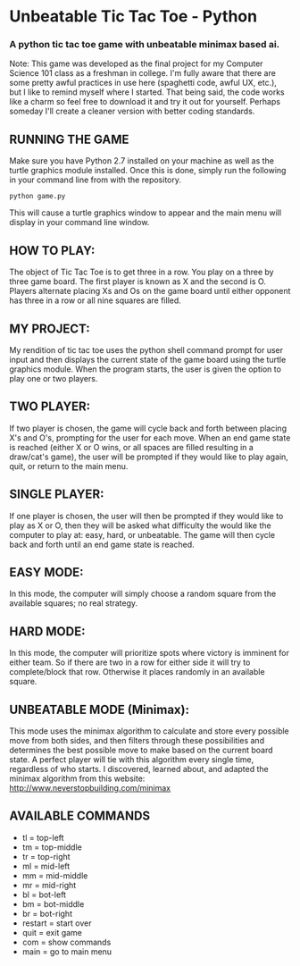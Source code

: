 # Unbeatable Tic Tac Toe - Python
### A python tic tac toe game with unbeatable minimax based ai.
Note: This game was developed as the final project for my Computer Science 101 class as a freshman in college. I'm fully aware that there are some pretty awful practices in use here (spaghetti code, awful UX, etc.), but I like to remind myself where I started. That being said, the code works like a charm so feel free to download it and try it out for yourself. Perhaps someday I'll create a cleaner version with better coding standards.

## RUNNING THE GAME
Make sure you have Python 2.7 installed on your machine as well as the turtle graphics module installed. Once this is done, simply run the following in your command line from with the repository.
```
python game.py
```
This will cause a turtle graphics window to appear and the main menu will display in your command line window.

## HOW TO PLAY:
The object of Tic Tac Toe is to get three in a row. You play on a three by three game board. The first player is known as X and the second is O. Players alternate placing Xs and Os on the game board until either opponent has three in a row or all nine squares are filled.
## MY PROJECT:
My rendition of tic tac toe uses the python shell command prompt for user input and then displays the current state of the game board using the turtle graphics module. When the program starts, the user is given the option to play one or two players.
## TWO PLAYER:
If two player is chosen, the game will cycle back and forth between placing X's and O's, prompting for the user for each move. When an end game state is reached (either X or O wins, or all spaces are filled resulting in a draw/cat's game), the user will be prompted if they would like to play again, quit, or return to the main menu.
## SINGLE PLAYER:
If one player is chosen, the user will then be prompted if they would like to play as X or O, then they will be asked what difficulty the would like the computer to play at: easy, hard, or unbeatable. The game will then cycle back and forth until an end game state is reached.
## EASY MODE:
In this mode, the computer will simply choose a random square from the available squares; no real strategy.
## HARD MODE:
In this mode, the computer will prioritize spots where victory is imminent for either team. So if there are two in a row for either side it will try to complete/block that row. Otherwise it places randomly in an available square.
## UNBEATABLE MODE (Minimax):
This mode uses the minimax algorithm to calculate and store every possible move from both sides, and then filters through these possibilities and determines the best possible move to make based on the current board state. A perfect player will tie with this algorithm every single time, regardless of who starts. I discovered, learned about, and adapted the minimax algorithm from this website: http://www.neverstopbuilding.com/minimax
## AVAILABLE COMMANDS
* tl = top-left
* tm = top-middle
* tr = top-right
* ml = mid-left
* mm = mid-middle
* mr = mid-right
* bl = bot-left
* bm = bot-middle
* br = bot-right
* restart = start over
* quit = exit game
* com = show commands
* main = go to main menu
